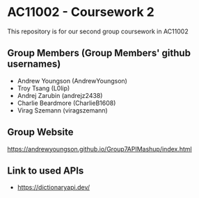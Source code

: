 # AC11002 - Coursework 2
This repository is for our second group coursework in AC11002

## Group Members (Group Members' github usernames)
- Andrew Youngson (AndrewYoungson)
- Troy Tsang (L0lip)
- Andrej Zarubin (andrejz2438)
- Charlie Beardmore (CharlieB1608)
- Virag Szemann (viragszemann)

## Group Website

https://andrewyoungson.github.io/Group7APIMashup/index.html

## Link to used APIs
- https://dictionaryapi.dev/
